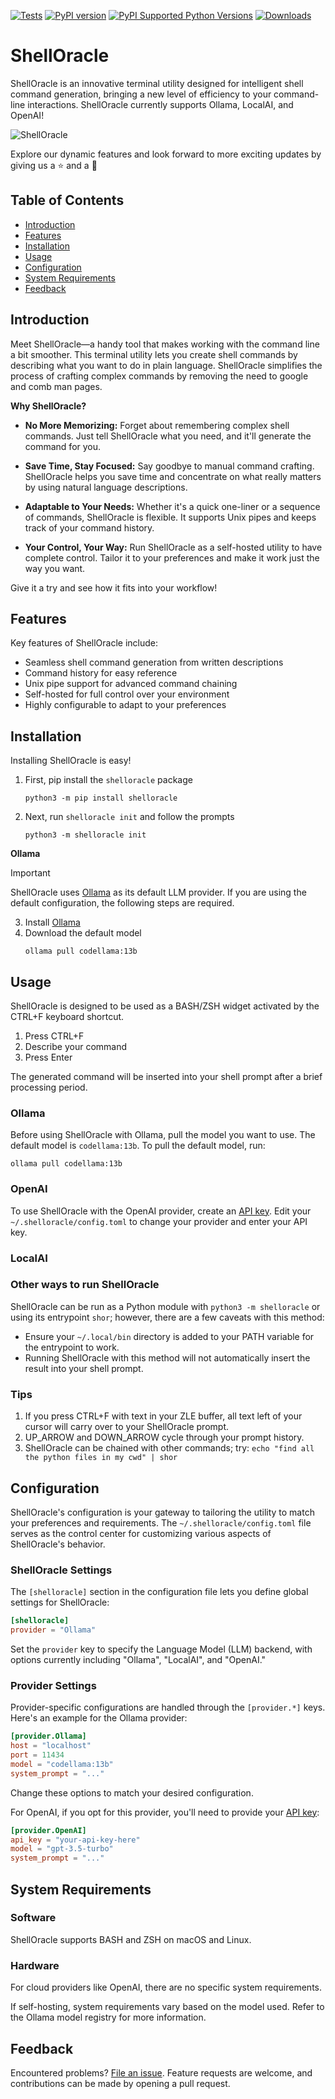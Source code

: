 [![Tests](https://github.com/djcopley/ShellOracle/actions/workflows/tests.yml/badge.svg?branch=main)](https://github.com/djcopley/ShellOracle/actions/workflows/tests.yml)
[![PyPI version](https://badge.fury.io/py/shelloracle.svg)](https://badge.fury.io/py/shelloracle)
[![PyPI Supported Python Versions](https://img.shields.io/pypi/pyversions/shelloracle.svg)](https://pypi.python.org/pypi/shelloracle/)
[![Downloads](https://static.pepy.tech/badge/shelloracle/month)](https://pepy.tech/project/shelloracle)

# ShellOracle

ShellOracle is an innovative terminal utility designed for intelligent shell command generation, bringing a new level of
efficiency to your command-line interactions. ShellOracle currently supports Ollama, LocalAI, and OpenAI!

![ShellOracle](https://i.imgur.com/mg1rCzd.gif)

Explore our dynamic features and look forward to more exciting updates by giving us a ⭐ and a 👀

## Table of Contents

- [Introduction](#introduction)
- [Features](#features)
- [Installation](#installation)
- [Usage](#usage)
- [Configuration](#configuration)
- [System Requirements](#system-requirements)
- [Feedback](#feedback)

## Introduction

Meet ShellOracle—a handy tool that makes working with the command line a bit smoother. This terminal utility lets you
create shell commands by describing what you want to do in plain language. ShellOracle simplifies the process of
crafting complex commands by removing the need to google and comb man pages.

**Why ShellOracle?**

* **No More Memorizing:** Forget about remembering complex shell commands. Just tell ShellOracle what you need, and
  it'll generate the command for you.

* **Save Time, Stay Focused:** Say goodbye to manual command crafting. ShellOracle helps you save time and concentrate
  on what really matters by using natural language descriptions.

* **Adaptable to Your Needs:** Whether it's a quick one-liner or a sequence of commands, ShellOracle is flexible. It
  supports Unix pipes and keeps track of your command history.

* **Your Control, Your Way:** Run ShellOracle as a self-hosted utility to have complete control. Tailor it to your
  preferences and make it work just the way you want.

Give it a try and see how it fits into your workflow!

## Features

Key features of ShellOracle include:

* Seamless shell command generation from written descriptions
* Command history for easy reference
* Unix pipe support for advanced command chaining
* Self-hosted for full control over your environment
* Highly configurable to adapt to your preferences

## Installation

Installing ShellOracle is easy!

1. First, pip install the `shelloracle` package
    ```shell
    python3 -m pip install shelloracle
    ```
2. Next, run `shelloracle init` and follow the prompts
    ```shell
    python3 -m shelloracle init
    ```

**Ollama**

> [!IMPORTANT]
> ShellOracle uses [Ollama](https://ollama.ai/) as its default LLM provider. If you are using the default configuration,
> the following steps are required.

3. Install [Ollama](https://ollama.ai/)
4. Download the default model
    ```shell
    ollama pull codellama:13b
    ```

## Usage

ShellOracle is designed to be used as a BASH/ZSH widget activated by the CTRL+F keyboard shortcut.

1. Press CTRL+F
2. Describe your command
3. Press Enter

The generated command will be inserted into your shell prompt after a brief processing period.

### Ollama

Before using ShellOracle with Ollama, pull the model you want to use. The default model is `codellama:13b`. To pull the
default model, run:

```shell
ollama pull codellama:13b
```

### OpenAI

To use ShellOracle with the OpenAI provider, create an [API key](https://platform.openai.com/account/api-keys). Edit
your `~/.shelloracle/config.toml` to change your provider and enter your API key.

### LocalAI



### Other ways to run ShellOracle

ShellOracle can be run as a Python module with `python3 -m shelloracle` or using its entrypoint `shor`; however,
there are a few caveats with this method:
- Ensure your `~/.local/bin` directory is added to your PATH variable for the entrypoint to work.
- Running ShellOracle with this method will not automatically insert the result into your shell prompt.

### Tips

1. If you press CTRL+F with text in your ZLE buffer, all text left of your cursor will carry over to your ShellOracle
   prompt.
2. UP_ARROW and DOWN_ARROW cycle through your prompt history.
3. ShellOracle can be chained with other commands; try: `echo "find all the python files in my cwd" | shor`

## Configuration

ShellOracle's configuration is your gateway to tailoring the utility to match your preferences and requirements.
The `~/.shelloracle/config.toml` file serves as the control center for customizing various aspects of ShellOracle's
behavior.

### ShellOracle Settings

The `[shelloracle]` section in the configuration file lets you define global settings for ShellOracle:

```toml
[shelloracle]
provider = "Ollama"
```

Set the `provider` key to specify the Language Model (LLM) backend, with options currently including "Ollama", 
"LocalAI", and "OpenAI."

### Provider Settings

Provider-specific configurations are handled through the `[provider.*]` keys. Here's an
example for the Ollama provider:

```toml
[provider.Ollama]
host = "localhost"
port = 11434
model = "codellama:13b"
system_prompt = "..."
```

Change these options to match your desired configuration.

For OpenAI, if you opt for this provider, you'll need to provide
your [API key](https://platform.openai.com/account/api-keys):

```toml
[provider.OpenAI]
api_key = "your-api-key-here"
model = "gpt-3.5-turbo"
system_prompt = "..."
```

## System Requirements

### Software

ShellOracle supports BASH and ZSH on macOS and Linux.

### Hardware

For cloud providers like OpenAI, there are no specific system requirements.

If self-hosting, system requirements vary based on the model used. Refer to the Ollama model registry for more
information.

## Feedback

Encountered problems? [File an issue](https://github.com/djcopley/ShellOracle/issues/new). Feature requests are welcome,
and contributions can be made by opening a pull request.
